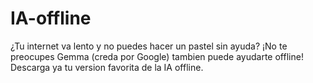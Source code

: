 # IA-offline
¿Tu internet va lento y no puedes hacer un pastel sin ayuda? ¡No te preocupes Gemma (creda por Google) tambien puede ayudarte offline! Descarga ya tu version favorita de la IA offline.
